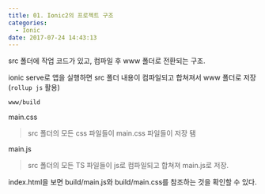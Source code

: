 ```yaml
---
title: 01. Ionic2의 프로젝트 구조
categories:
  - Ionic
date: 2017-07-24 14:43:13
---
```


src 폴더에 작업 코드가 있고, 컴파일 후 www 폴더로 전환되는 구조.

ionic serve로 앱을 실행하면 src 폴더 내용이 컴파일되고 합쳐져서 www 폴더로 저장(`rollup js` 활용)

`www/build`

main.css

> src 폴더의 모든 css 파일들이 main.css 파일들이 저장 됌

main.js

> src 폴더의 모든 TS 파일들이 js로 컴파일되고 합쳐져 main.js로 저장.

index.html을 보면 build/main.js와 build/main.css를 참조하는 것을 확인할 수 있다.